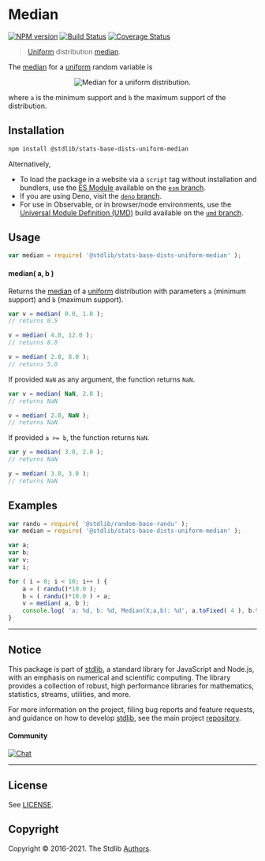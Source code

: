 <!--

@license Apache-2.0

Copyright (c) 2018 The Stdlib Authors.

Licensed under the Apache License, Version 2.0 (the "License");
you may not use this file except in compliance with the License.
You may obtain a copy of the License at

   http://www.apache.org/licenses/LICENSE-2.0

Unless required by applicable law or agreed to in writing, software
distributed under the License is distributed on an "AS IS" BASIS,
WITHOUT WARRANTIES OR CONDITIONS OF ANY KIND, either express or implied.
See the License for the specific language governing permissions and
limitations under the License.

-->

# Median

[![NPM version][npm-image]][npm-url] [![Build Status][test-image]][test-url] [![Coverage Status][coverage-image]][coverage-url] <!-- [![dependencies][dependencies-image]][dependencies-url] -->

> [Uniform][uniform-distribution] distribution [median][median].

<!-- Section to include introductory text. Make sure to keep an empty line after the intro `section` element and another before the `/section` close. -->

<section class="intro">

The [median][median] for a [uniform][uniform-distribution] random variable is

<!-- <equation class="equation" label="eq:uniform_median" align="center" raw="\operatorname{Median}\left[ X \right] = \frac{1}{2} \left( a + b \right)" alt="Median for a uniform distribution."> -->

<div class="equation" align="center" data-raw-text="\operatorname{Median}\left[ X \right] = \frac{1}{2} \left( a + b \right)" data-equation="eq:uniform_median">
    <img src="https://cdn.jsdelivr.net/gh/stdlib-js/stdlib@591cf9d5c3a0cd3c1ceec961e5c49d73a68374cb/lib/node_modules/@stdlib/stats/base/dists/uniform/median/docs/img/equation_uniform_median.svg" alt="Median for a uniform distribution.">
    <br>
</div>

<!-- </equation> -->

where `a` is the minimum support and `b` the maximum support of the distribution.

</section>

<!-- /.intro -->

<!-- Package usage documentation. -->

<section class="installation">

## Installation

```bash
npm install @stdlib/stats-base-dists-uniform-median
```

Alternatively,

-   To load the package in a website via a `script` tag without installation and bundlers, use the [ES Module][es-module] available on the [`esm` branch][esm-url].
-   If you are using Deno, visit the [`deno` branch][deno-url].
-   For use in Observable, or in browser/node environments, use the [Universal Module Definition (UMD)][umd] build available on the [`umd` branch][umd-url].

</section>

<section class="usage">

## Usage

```javascript
var median = require( '@stdlib/stats-base-dists-uniform-median' );
```

#### median( a, b )

Returns the [median][median] of a [uniform][uniform-distribution] distribution with parameters `a` (minimum support) and `b` (maximum support).

```javascript
var v = median( 0.0, 1.0 );
// returns 0.5

v = median( 4.0, 12.0 );
// returns 8.0

v = median( 2.0, 8.0 );
// returns 5.0
```

If provided `NaN` as any argument, the function returns `NaN`.

```javascript
var v = median( NaN, 2.0 );
// returns NaN

v = median( 2.0, NaN );
// returns NaN
```

If provided `a >= b`, the function returns `NaN`.

```javascript
var y = median( 3.0, 2.0 );
// returns NaN

y = median( 3.0, 3.0 );
// returns NaN
```

</section>

<!-- /.usage -->

<!-- Package usage notes. Make sure to keep an empty line after the `section` element and another before the `/section` close. -->

<section class="notes">

</section>

<!-- /.notes -->

<!-- Package usage examples. -->

<section class="examples">

## Examples

<!-- eslint no-undef: "error" -->

```javascript
var randu = require( '@stdlib/random-base-randu' );
var median = require( '@stdlib/stats-base-dists-uniform-median' );

var a;
var b;
var v;
var i;

for ( i = 0; i < 10; i++ ) {
    a = ( randu()*10.0 );
    b = ( randu()*10.0 ) + a;
    v = median( a, b );
    console.log( 'a: %d, b: %d, Median(X;a,b): %d', a.toFixed( 4 ), b.toFixed( 4 ), v.toFixed( 4 ) );
}
```

</section>

<!-- /.examples -->

<!-- Section to include cited references. If references are included, add a horizontal rule *before* the section. Make sure to keep an empty line after the `section` element and another before the `/section` close. -->

<section class="references">

</section>

<!-- /.references -->

<!-- Section for related `stdlib` packages. Do not manually edit this section, as it is automatically populated. -->

<section class="related">

</section>

<!-- /.related -->

<!-- Section for all links. Make sure to keep an empty line after the `section` element and another before the `/section` close. -->


<section class="main-repo" >

* * *

## Notice

This package is part of [stdlib][stdlib], a standard library for JavaScript and Node.js, with an emphasis on numerical and scientific computing. The library provides a collection of robust, high performance libraries for mathematics, statistics, streams, utilities, and more.

For more information on the project, filing bug reports and feature requests, and guidance on how to develop [stdlib][stdlib], see the main project [repository][stdlib].

#### Community

[![Chat][chat-image]][chat-url]

---

## License

See [LICENSE][stdlib-license].


## Copyright

Copyright &copy; 2016-2021. The Stdlib [Authors][stdlib-authors].

</section>

<!-- /.stdlib -->

<!-- Section for all links. Make sure to keep an empty line after the `section` element and another before the `/section` close. -->

<section class="links">

[npm-image]: http://img.shields.io/npm/v/@stdlib/stats-base-dists-uniform-median.svg
[npm-url]: https://npmjs.org/package/@stdlib/stats-base-dists-uniform-median

[test-image]: https://github.com/stdlib-js/stats-base-dists-uniform-median/actions/workflows/test.yml/badge.svg
[test-url]: https://github.com/stdlib-js/stats-base-dists-uniform-median/actions/workflows/test.yml

[coverage-image]: https://img.shields.io/codecov/c/github/stdlib-js/stats-base-dists-uniform-median/main.svg
[coverage-url]: https://codecov.io/github/stdlib-js/stats-base-dists-uniform-median?branch=main

<!--

[dependencies-image]: https://img.shields.io/david/stdlib-js/stats-base-dists-uniform-median.svg
[dependencies-url]: https://david-dm.org/stdlib-js/stats-base-dists-uniform-median/main

-->

[umd]: https://github.com/umdjs/umd
[es-module]: https://developer.mozilla.org/en-US/docs/Web/JavaScript/Guide/Modules

[deno-url]: https://github.com/stdlib-js/stats-base-dists-uniform-median/tree/deno
[umd-url]: https://github.com/stdlib-js/stats-base-dists-uniform-median/tree/umd
[esm-url]: https://github.com/stdlib-js/stats-base-dists-uniform-median/tree/esm

[chat-image]: https://img.shields.io/gitter/room/stdlib-js/stdlib.svg
[chat-url]: https://gitter.im/stdlib-js/stdlib/

[stdlib]: https://github.com/stdlib-js/stdlib

[stdlib-authors]: https://github.com/stdlib-js/stdlib/graphs/contributors

[stdlib-license]: https://raw.githubusercontent.com/stdlib-js/stats-base-dists-uniform-median/main/LICENSE

[uniform-distribution]: https://en.wikipedia.org/wiki/Uniform_distribution_%28continuous%29

[median]: https://en.wikipedia.org/wiki/Median

</section>

<!-- /.links -->
